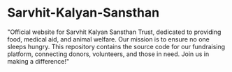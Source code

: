 # Sarvhit-Kalyan-Sansthan
"Official website for Sarvhit Kalyan Sansthan Trust, dedicated to providing food, medical aid, and animal welfare. Our mission is to ensure no one sleeps hungry. This repository contains the source code for our fundraising platform, connecting donors, volunteers, and those in need. Join us in making a difference!"
